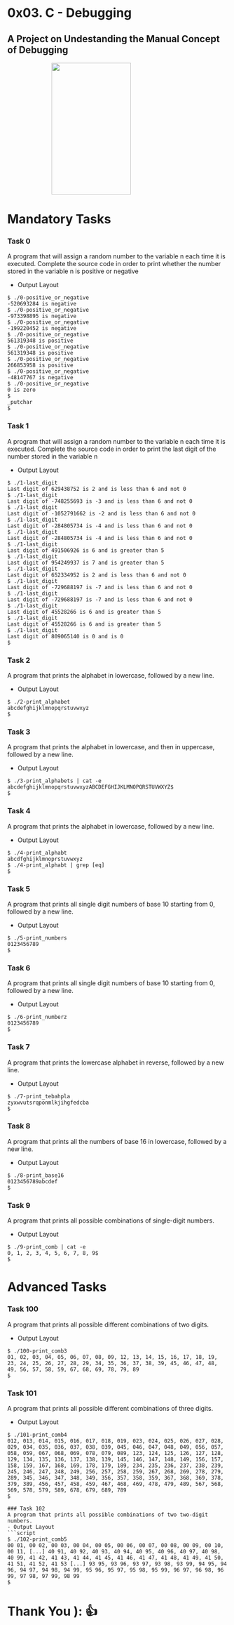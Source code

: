 #  0x03. C - Debugging
## A Project on Undestanding the Manual Concept of Debugging
<img src="https://i.pinimg.com/736x/54/2a/1c/542a1c0ee23024c1daec8aaf7ccf3c90.jpg" width="60%" height="300px" style="margin-left: 20%;">

# Mandatory Tasks
### Task 0
A program  that will assign a random number to the variable n each time it is executed. Complete the source code in order to print whether the number stored in the variable n is positive or negative
- Output Layout
```script
$ ./0-positive_or_negative 
-520693284 is negative
$ ./0-positive_or_negative 
-973398895 is negative
$ ./0-positive_or_negative 
-199220452 is negative
$ ./0-positive_or_negative 
561319348 is positive
$ ./0-positive_or_negative 
561319348 is positive
$ ./0-positive_or_negative 
266853958 is positive
$ ./0-positive_or_negative 
-48147767 is negative
$ ./0-positive_or_negative 
0 is zero
$ 
_putchar
$
```
### Task 1
A program that will assign a random number to the variable n each time it is executed. Complete the source code in order to print the last digit of the number stored in the variable n
- Output Layout
```script
$ ./1-last_digit 
Last digit of 629438752 is 2 and is less than 6 and not 0
$ ./1-last_digit 
Last digit of -748255693 is -3 and is less than 6 and not 0
$ ./1-last_digit 
Last digit of -1052791662 is -2 and is less than 6 and not 0
$ ./1-last_digit 
Last digit of -284805734 is -4 and is less than 6 and not 0
$ ./1-last_digit 
Last digit of -284805734 is -4 and is less than 6 and not 0
$ ./1-last_digit 
Last digit of 491506926 is 6 and is greater than 5
$ ./1-last_digit 
Last digit of 954249937 is 7 and is greater than 5
$ ./1-last_digit 
Last digit of 652334952 is 2 and is less than 6 and not 0
$ ./1-last_digit 
Last digit of -729688197 is -7 and is less than 6 and not 0
$ ./1-last_digit 
Last digit of -729688197 is -7 and is less than 6 and not 0
$ ./1-last_digit 
Last digit of 45528266 is 6 and is greater than 5
$ ./1-last_digit 
Last digit of 45528266 is 6 and is greater than 5
$ ./1-last_digit 
Last digit of 809065140 is 0 and is 0
$
```
### Task 2
A program that prints the alphabet in lowercase, followed by a new line.
- Output Layout
```script
$ ./2-print_alphabet 
abcdefghijklmnopqrstuvwxyz
$
```
### Task 3
A program that prints the alphabet in lowercase, and then in uppercase, followed by a new line.
- Output Layout
```script
$ ./3-print_alphabets | cat -e
abcdefghijklmnopqrstuvwxyzABCDEFGHIJKLMNOPQRSTUVWXYZ$
$
```
### Task 4
A program that prints the alphabet in lowercase, followed by a new line.
- Output Layout
```script
$ ./4-print_alphabt 
abcdfghijklmnoprstuvwxyz
$ ./4-print_alphabt | grep [eq]
$ 
```
### Task 5
A program that prints all single digit numbers of base 10 starting from 0, followed by a new line.
- Output Layout
```script
$ ./5-print_numbers 
0123456789
$ 
```
### Task 6
A program that prints all single digit numbers of base 10 starting from 0, followed by a new line.
- Output Layout
```script
$ ./6-print_numberz 
0123456789
$ 
```
### Task 7
A program that prints the lowercase alphabet in reverse, followed by a new line.
- Output Layout
```script
$ ./7-print_tebahpla
zyxwvutsrqponmlkjihgfedcba
$
```
### Task 8
A program that prints all the numbers of base 16 in lowercase, followed by a new line.
- Output Layout
```script
$ ./8-print_base16
0123456789abcdef
$
```
### Task 9
A program that prints all possible combinations of single-digit numbers.
- Output Layout
```script
$ ./9-print_comb | cat -e
0, 1, 2, 3, 4, 5, 6, 7, 8, 9$
$ 
```


# Advanced Tasks
### Task 100
A program that prints all possible different combinations of two digits.
- Output Layout
```script
$ ./100-print_comb3
01, 02, 03, 04, 05, 06, 07, 08, 09, 12, 13, 14, 15, 16, 17, 18, 19, 23, 24, 25, 26, 27, 28, 29, 34, 35, 36, 37, 38, 39, 45, 46, 47, 48, 49, 56, 57, 58, 59, 67, 68, 69, 78, 79, 89
$ 
```
### Task 101
A program that prints all possible different combinations of three digits.
- Output Layout
```script
$ ./101-print_comb4
012, 013, 014, 015, 016, 017, 018, 019, 023, 024, 025, 026, 027, 028, 029, 034, 035, 036, 037, 038, 039, 045, 046, 047, 048, 049, 056, 057, 058, 059, 067, 068, 069, 078, 079, 089, 123, 124, 125, 126, 127, 128, 129, 134, 135, 136, 137, 138, 139, 145, 146, 147, 148, 149, 156, 157, 158, 159, 167, 168, 169, 178, 179, 189, 234, 235, 236, 237, 238, 239, 245, 246, 247, 248, 249, 256, 257, 258, 259, 267, 268, 269, 278, 279, 289, 345, 346, 347, 348, 349, 356, 357, 358, 359, 367, 368, 369, 378, 379, 389, 456, 457, 458, 459, 467, 468, 469, 478, 479, 489, 567, 568, 569, 578, 579, 589, 678, 679, 689, 789
$  

### Task 102
A program that prints all possible combinations of two two-digit numbers.
- Output Layout
```script
$ ./102-print_comb5
00 01, 00 02, 00 03, 00 04, 00 05, 00 06, 00 07, 00 08, 00 09, 00 10, 00 11, [...] 40 91, 40 92, 40 93, 40 94, 40 95, 40 96, 40 97, 40 98, 40 99, 41 42, 41 43, 41 44, 41 45, 41 46, 41 47, 41 48, 41 49, 41 50, 41 51, 41 52, 41 53 [...] 93 95, 93 96, 93 97, 93 98, 93 99, 94 95, 94 96, 94 97, 94 98, 94 99, 95 96, 95 97, 95 98, 95 99, 96 97, 96 98, 96 99, 97 98, 97 99, 98 99
$ 
```

# Thank You ):   👍

